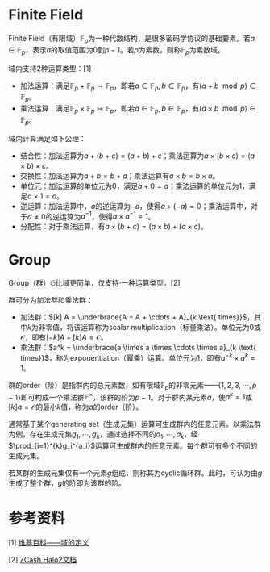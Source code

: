 # Finite Field
Finite Field（有限域）$\mathbb{F}_p$为一种代数结构，是很多密码学协议的基础要素。若$a\in \mathbb{F}_p$，表示$a$的取值范围为$0$到$p-1$。若$p$为素数，则称$\mathbb{F}_p$为素数域。

域内支持2种运算类型：[1]
- 加法运算：满足$\mathbb{F}_p + \mathbb{F}_p \mapsto \mathbb{F}_p$，即若$a\in\mathbb{F}_p, b\in\mathbb{F}_p$，有$(a+b\mod p)\in \mathbb{F}_p$。
- 乘法运算：满足$\mathbb{F}_p \times \mathbb{F}_p \mapsto \mathbb{F}_p$，即若$a\in\mathbb{F}_p, b\in\mathbb{F}_p$，有$(a\times b\mod p)\in \mathbb{F}_p$。

域内计算满足如下公理：
- 结合性：加法运算为$a+(b+c)=(a+b)+c$；乘法运算为$a\times (b\times c)=(a\times b)\times c$。
- 交换性：加法运算为$a+b=b+a$；乘法运算有$a\times b=b\times a$。
- 单位元：加法运算的单位元为$0$，满足$a+0=a$；乘法运算的单位元为$1$，满足$a\times 1=a$。
- 逆运算：加法运算中，$a$的逆运算为$-a$，使得$a+(-a)=0$；乘法运算中，对于$a\neq 0$的逆运算为$a^{-1}$，使得$a\times a^{-1}=1$。
- 分配性：对于乘法运算，有$a\times (b+c)=(a\times b)+(a\times c)$。

# Group
Group（群）$\mathbb{G}$比域更简单，仅支持$\cdot$一种运算类型。[2]

群可分为加法群和乘法群：
- 加法群：$[k] A = \underbrace{A + A + \cdots + A}_{k \text{ times}}$，其中$k$为非零值，将该运算称为scalar multiplication（标量乘法）。单位元为$0$或$\mathcal{O}$，即有$[-k]A+[k]A=\mathcal{O}$。
- 乘法群：$a^k = \underbrace{a \times a \times \cdots \times a}_{k \text{ times}}$，称为exponentiation（幂乘）运算。单位元为$1$，即有$a^{-k}\times a^{k}=1$。

群的order（阶）是指群内的总元素数，如有限域$\mathbb{F}_p$的非零元素——$\{1,2,3,\cdots,p-1\}$即可构成一个乘法群$\mathbb{F}^{\times}$，该群的阶为$p-1$。对于群内某元素$a$，使$a^k=1$或$[k]a=\mathcal{O}$的最小$k$值，称为$a$的order（阶）。

通常基于某个generating set（生成元集）运算可生成群内的任意元素。以乘法群为例，存在生成元集$g_1,\cdots,g_k$，通过选择不同的$a_1,\cdots,a_k$，经$\prod_{i=1}^{k}g_i^{a_i}$运算可生成群内的任意元素。每个群可有多个不同的生成元集。

若某群的生成元集仅有一个元素$g$组成，则称其为cyclic循环群。此时，可认为由$g$生成了整个群，$g$的阶即为该群的阶。



# 参考资料
[1] [维基百科——域的定义](https://en.wikipedia.org/wiki/Field_(mathematics)#Classic_definition)

[2] [ZCash Halo2文档](https://zcash.github.io/halo2/background/fields.html)